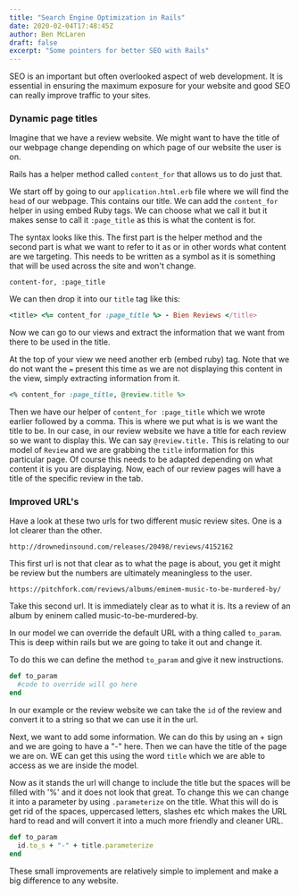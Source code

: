 ```yaml
---
title: "Search Engine Optimization in Rails"
date: 2020-02-04T17:48:45Z
author: Ben McLaren
draft: false
excerpt: "Some pointers for better SEO with Rails"
---
```


SEO is an important but often overlooked aspect of web development. It is essential in ensuring the maximum exposure for your website and good SEO can really improve traffic to your sites.

### Dynamic page titles

Imagine that we have a review website. We might want to have the title of our webpage change depending on which page of our website the user is on.

Rails has a helper method called `content_for` that allows us to do just that.

We start off by going to our `application.html.erb` file where we will find the `head` of our webpage. This contains our title. We can add the `content_for` helper in using embed Ruby tags. We can choose what we call it but it makes sense to call it `:page_title` as this is what the content is for.

The syntax looks like this. The first part is the helper method and the second part is what we want to refer to it as or in other words what content are we targeting. This needs to be written as a symbol as it is something that will be used across the site and won't change.

`content-for, :page_title`

We can then drop it into our `title` tag like this:

```Ruby
<title> <%= content_for :page_title %> - Bien Reviews </title>
```

Now we can go to our views and extract the information that we want from there to be used in the title.

At the top of your view we need another erb (embed ruby) tag. Note that we do not want the `=` present this time as we are not displaying this content in the view, simply extracting information from it.

```Ruby
<% content_for :page_title, @review.title %>
```

Then we have our helper of `content_for :page_title` which we wrote earlier followed by a comma. This is where we put what is is we want the title to be. In our case, in our review website we have a title for each review so we want to display this. We can say `@review.title.` This is relating to our model of `Review` and we are grabbing the `title` information for this particular page. Of course this needs to be adapted depending on what content it is you are displaying. Now, each of our review pages will have a title of the specific review in the tab.


### Improved URL's

Have a look at these two urls for two different music review sites. One is a lot clearer than the other.

`http://drownedinsound.com/releases/20498/reviews/4152162`

This first url is not that clear as to what the page is about, you get it might be review but the numbers are ultimately meaningless to the user.

`https://pitchfork.com/reviews/albums/eminem-music-to-be-murdered-by/`

Take this second url. It is immediately clear as to what it is. Its a review of an album by eninem called music-to-be-murdered-by.

In our model we can override the default URL with a thing called `to_param`. This is deep within rails but we are going to take it out and change it.

To do this we can define the method `to_param` and give it new instructions.

```Ruby
def to_param
  #code to override will go here
end
```
In our example or the review website we can take the `id` of the review and convert it to a string so that we can use it in the url.

Next, we want to add some information. We can do this by using an + sign and we are going to have a "-" here. Then we can have the title of the page we are on. WE can get this using the word `title` which we are able to access as we are inside the model.

Now as it stands the url will change to include the title but the spaces will be filled with '%' and it does not look that great. To change this we can change it into a parameter by using  `.parameterize` on the title. What this will do is get rid of the spaces, uppercased letters, slashes etc which makes the URL hard to read and will convert it into a much more friendly and cleaner URL.

```Ruby
def to_param
  id.to_s + "-" + title.parameterize
end
```

These small improvements are relatively simple to implement and make a big difference to any website.
